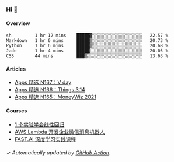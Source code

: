 ### Hi 👋

#### Overview

<!--START_SECTION:waka-->
```text
sh         1 hr 12 mins    █████▓░░░░░░░░░░░░░░░░░░░   22.57 % 
Markdown   1 hr 6 mins     █████▒░░░░░░░░░░░░░░░░░░░   20.73 % 
Python     1 hr 6 mins     █████▒░░░░░░░░░░░░░░░░░░░   20.68 % 
Jade       1 hr 4 mins     █████░░░░░░░░░░░░░░░░░░░░   20.05 % 
CSS        44 mins         ███▒░░░░░░░░░░░░░░░░░░░░░   13.63 % 
```
<!--END_SECTION:waka-->

#### Articles

<!-- BLOG:START -->
- [Apps 精选 N167：V day](https://huhuhang.com/post/product-hunt/product-hunt-n167?ref=github)
- [Apps 精选 N166：Things 3.14](https://huhuhang.com/post/product-hunt/product-hunt-n166?ref=github)
- [Apps 精选 N165：MoneyWiz 2021](https://huhuhang.com/post/product-hunt/product-hunt-n165?ref=github)<!-- BLOG:END -->

#### Courses

<!-- SYL:START -->
- [1 个实验学会线性回归](https://lanqiao.cn/courses/4855)
- [AWS Lambda 开发企业微信消息机器人](https://lanqiao.cn/courses/2868)
- [FAST.AI 深度学习实践课程](https://lanqiao.cn/courses/1445)
<!-- SYL:END -->

###### ✓ Automatically updated by [GitHub Action](https://github.com/huhuhang/huhuhang/actions).
